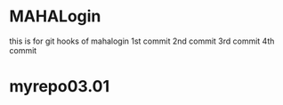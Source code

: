 # MAHALogin
this is for git hooks  of mahalogin
1st commit
2nd commit
3rd commit
4th commit
# myrepo03.01
